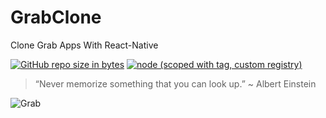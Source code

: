# GrabClone
Clone Grab Apps With React-Native

[![GitHub repo size in bytes](https://img.shields.io/github/repo-size/badges/shields.svg)](https://github.com/rsmnarts/)
[![node (scoped with tag, custom registry)](https://img.shields.io/node/v/@stdlib/stdlib/latest.svg?registry_uri=https%3A%2F%2Fregistry.npmjs.com)](https://github.com/rsmnarts/GrabClone)

> “Never memorize something that you can look up.” ~ Albert Einstein

![Grab](https://www.grab.com/id/wp-content/uploads/sites/9/2018/04/Grab-logo-social.png)